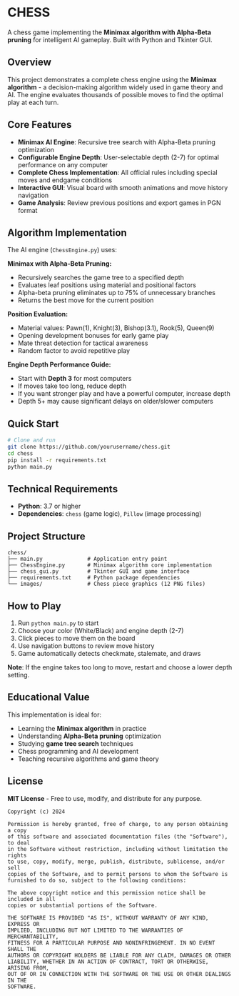 # CHESS

A chess game implementing the **Minimax algorithm with Alpha-Beta pruning** for intelligent AI gameplay. Built with Python and Tkinter GUI.

## Overview

This project demonstrates a complete chess engine using the **Minimax algorithm** - a decision-making algorithm widely used in game theory and AI. The engine evaluates thousands of possible moves to find the optimal play at each turn.

## Core Features

- **Minimax AI Engine**: Recursive tree search with Alpha-Beta pruning optimization
- **Configurable Engine Depth**: User-selectable depth (2-7) for optimal performance on any computer  
- **Complete Chess Implementation**: All official rules including special moves and endgame conditions
- **Interactive GUI**: Visual board with smooth animations and move history navigation
- **Game Analysis**: Review previous positions and export games in PGN format

## Algorithm Implementation

The AI engine (`ChessEngine.py`) uses:

**Minimax with Alpha-Beta Pruning:**
- Recursively searches the game tree to a specified depth
- Evaluates leaf positions using material and positional factors
- Alpha-beta pruning eliminates up to 75% of unnecessary branches
- Returns the best move for the current position

**Position Evaluation:**
- Material values: Pawn(1), Knight(3), Bishop(3.1), Rook(5), Queen(9)
- Opening development bonuses for early game play
- Mate threat detection for tactical awareness
- Random factor to avoid repetitive play

**Engine Depth Performance Guide:**
- Start with **Depth 3** for most computers
- If moves take too long, reduce depth
- If you want stronger play and have a powerful computer, increase depth
- Depth 5+ may cause significant delays on older/slower computers

## Quick Start

```bash
# Clone and run
git clone https://github.com/yourusername/chess.git
cd chess
pip install -r requirements.txt
python main.py
```

## Technical Requirements

- **Python**: 3.7 or higher
- **Dependencies**: `chess` (game logic), `Pillow` (image processing)

## Project Structure

```
chess/
├── main.py              # Application entry point
├── ChessEngine.py       # Minimax algorithm core implementation
├── chess_gui.py         # Tkinter GUI and game interface
├── requirements.txt     # Python package dependencies
└── images/              # Chess piece graphics (12 PNG files)
```

## How to Play

1. Run `python main.py` to start
2. Choose your color (White/Black) and engine depth (2-7)
3. Click pieces to move them on the board
4. Use navigation buttons to review move history
5. Game automatically detects checkmate, stalemate, and draws

**Note**: If the engine takes too long to move, restart and choose a lower depth setting.

## Educational Value

This implementation is ideal for:
- Learning the **Minimax algorithm** in practice
- Understanding **Alpha-Beta pruning** optimization
- Studying **game tree search** techniques
- Chess programming and AI development
- Teaching recursive algorithms and game theory

## License

**MIT License** - Free to use, modify, and distribute for any purpose.

```
Copyright (c) 2024

Permission is hereby granted, free of charge, to any person obtaining a copy
of this software and associated documentation files (the "Software"), to deal
in the Software without restriction, including without limitation the rights
to use, copy, modify, merge, publish, distribute, sublicense, and/or sell
copies of the Software, and to permit persons to whom the Software is
furnished to do so, subject to the following conditions:

The above copyright notice and this permission notice shall be included in all
copies or substantial portions of the Software.

THE SOFTWARE IS PROVIDED "AS IS", WITHOUT WARRANTY OF ANY KIND, EXPRESS OR
IMPLIED, INCLUDING BUT NOT LIMITED TO THE WARRANTIES OF MERCHANTABILITY,
FITNESS FOR A PARTICULAR PURPOSE AND NONINFRINGEMENT. IN NO EVENT SHALL THE
AUTHORS OR COPYRIGHT HOLDERS BE LIABLE FOR ANY CLAIM, DAMAGES OR OTHER
LIABILITY, WHETHER IN AN ACTION OF CONTRACT, TORT OR OTHERWISE, ARISING FROM,
OUT OF OR IN CONNECTION WITH THE SOFTWARE OR THE USE OR OTHER DEALINGS IN THE
SOFTWARE.